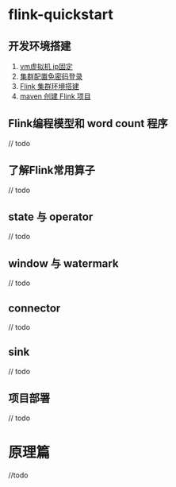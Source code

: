 # flink-quickstart

## 开发环境搭建
1. [vm虚拟机 ip固定](posts/environment/vmware_static_ip/vmware_static_ip.md)
2. [集群配置免密码登录](posts/environment/linux_cluster_login_without_password/linux_login_without_pass.md)
3. [Flink 集群环境搭建](posts/environment/flink_start_cluster/flink_standalone_cluster.md)
4. [maven 创建 Flink 项目](posts/environment/flink-quickstart/flink-quickstart.md) 

## Flink编程模型和 word count 程序
// todo

## 了解Flink常用算子
// todo

## state 与 operator
// todo

## window 与 watermark
// todo

## connector
// todo

## sink
// todo

## 项目部署
// todo

# 原理篇
//todo 
